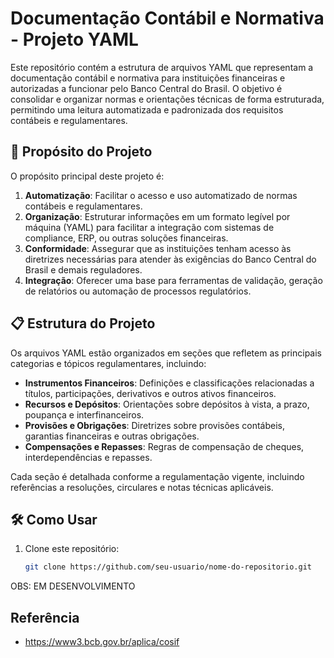 # Documentação Contábil e Normativa - Projeto YAML

Este repositório contém a estrutura de arquivos YAML que representam a documentação contábil e normativa para instituições financeiras e autorizadas a funcionar pelo Banco Central do Brasil. O objetivo é consolidar e organizar normas e orientações técnicas de forma estruturada, permitindo uma leitura automatizada e padronizada dos requisitos contábeis e regulamentares.

## 🚀 Propósito do Projeto

O propósito principal deste projeto é:

1. **Automatização**: Facilitar o acesso e uso automatizado de normas contábeis e regulamentares.
2. **Organização**: Estruturar informações em um formato legível por máquina (YAML) para facilitar a integração com sistemas de compliance, ERP, ou outras soluções financeiras.
3. **Conformidade**: Assegurar que as instituições tenham acesso às diretrizes necessárias para atender às exigências do Banco Central do Brasil e demais reguladores.
4. **Integração**: Oferecer uma base para ferramentas de validação, geração de relatórios ou automação de processos regulatórios.

## 📋 Estrutura do Projeto

Os arquivos YAML estão organizados em seções que refletem as principais categorias e tópicos regulamentares, incluindo:

- **Instrumentos Financeiros**: Definições e classificações relacionadas a títulos, participações, derivativos e outros ativos financeiros.
- **Recursos e Depósitos**: Orientações sobre depósitos à vista, a prazo, poupança e interfinanceiros.
- **Provisões e Obrigações**: Diretrizes sobre provisões contábeis, garantias financeiras e outras obrigações.
- **Compensações e Repasses**: Regras de compensação de cheques, interdependências e repasses.

Cada seção é detalhada conforme a regulamentação vigente, incluindo referências a resoluções, circulares e notas técnicas aplicáveis.

## 🛠️ Como Usar

1. Clone este repositório:
   ```bash
   git clone https://github.com/seu-usuario/nome-do-repositorio.git

OBS: EM DESENVOLVIMENTO

## Referência

- https://www3.bcb.gov.br/aplica/cosif
